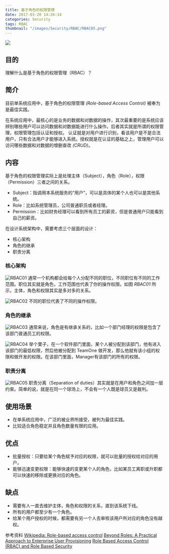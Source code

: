 ```yaml
---
title: 基于角色的权限管理
date: 2017-03-20 14:26:14
categories: Security
tags: RBAC
thumbnail: "/images/Security/RBAC/RBAC05.png"
---
```

![](/images/Security/RBAC/RBAC05.png)

## 目的
理解什么是基于角色的权限管理（RBAC）？

## 简介
目前单系统应用中，基于角色的权限管理 *(Role-based Access Control)* 被奉为是最佳实践。

在系统应用中，最核心的是业务的数据和对数据的操作，其次最重要的是系统应该辨别哪些用户可以访问数据和对数据能进行什么操作。后者其实就是所谓的权限管理，权限管理包括认证和授权。
认证就是对用户进行识别，看该用户是不是合法用户，只有合法用户才能够进入系统。授权就是在认证的基础之上，管理用户可以访问哪些数据和对数据的增删查改 *(CRUD)*。

## 内容
基于角色的权限管理实际上是处理主体（Subject），角色（Role），权限（Permission）三者之间的关系。
* Subject：指调用本系统服务的“用户”，可以是具体的某个人也可以是其他系统。
* Role：比如系统管理员，公司普通职员或者经理。
* Permission：比如财务经理可以看到所有员工的薪资，但是普通用户只能看到自己的薪资。

在设计系统架构中，需要考虑三个层面的设计：
* 核心架构
* 角色的继承
* 职责分离

### 核心架构
![RBAC01](/images/Security/RBAC/RBAC01.png)
通常一个机构都会给每个人分配不同的职位，不同职位有不同的工作范围。职位其实就是角色，工作范围也代表了你的操作权限。如图 *RBAC01* 所示，主体，角色和权限其实是多对多的关系。

![RBAC02](/images/Security/RBAC/RBAC02.png)
不同的职位代表了不同的操作权限。

### 角色的继承
![RBAC03](/images/Security/RBAC/RBAC03.png)
通常来说，角色是有继承关系的，比如一个部门经理的权限是包含了该部门普通员工的权限。

![RBAC04](/images/Security/RBAC/RBAC04.png)
举个栗子，在一个软件部门里面，某个人被分配到该部门，他有进入该部门的最低权限，然后他被分配到 TeamOne 做开发，那么他就有该小组的权限和做开发的权限。在该部门里面，Manager有该部门的所有的权限。

### 职责分离
![RBAC05](/images/Security/RBAC/RBAC05.png)
职责分离（Separation of duties）其实就是在用户和角色之间加一层约束。简单的说，就是在同一个球场上，不会有一个人既是球员又是裁判。

## 使用场景
* 在单系统应用中，广泛的被业界所接受，被列为最佳实践。
* 比较适合角色稳定并且角色数量有限的应用。

## 优点
* 批量授权：只要给某个角色赋予对应的权限，就可以批量的授权给对应的用户。
* 能够迅速变更权限：能够快速的变更某个人的角色，比如某员工离职或升职都可以快速的移除或更换对应的角色。

## 缺点
* 需要有人一直去维护主体，角色和权限的关系，直到该系统下线。
* 所有的用户都至少有一个角色。
* 给某个用户授权的时候，都需要有另一个人去审核该用户所对应的角色没有越权。

参考资料
[Wikipedia: Role-based access control](https://en.wikipedia.org/wiki/Role-based_access_control)
[Beyond Roles: A Practical Approach to Enterprise User Provisioning](https://hitachi-id.com/documents/beyond-roles-a-practical-approach-to-enterprise-user-provisioning.php)
[Role Based Access Control (RBAC) and Role Based Security](http://csrc.nist.gov/groups/SNS/rbac/)
